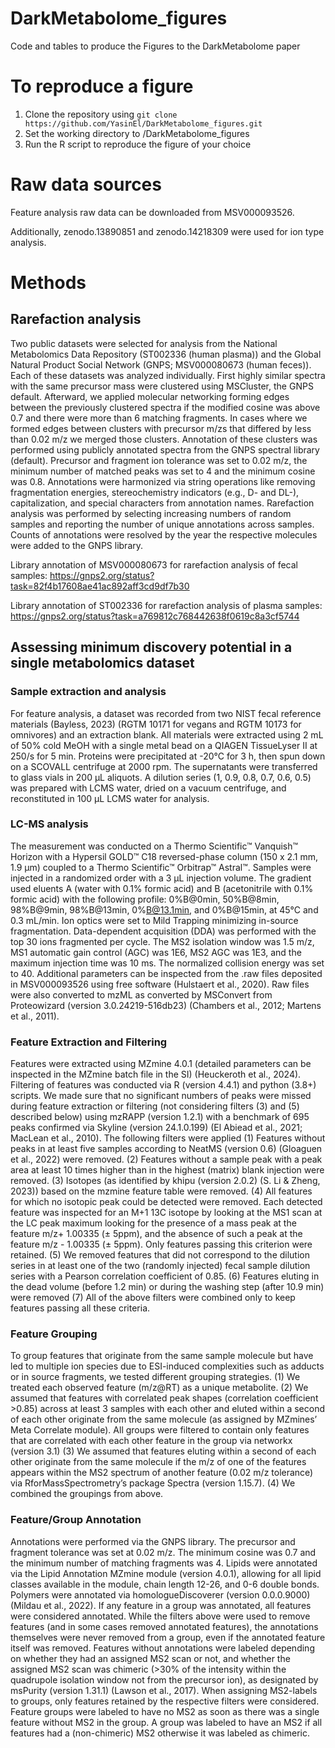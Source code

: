 # DarkMetabolome_figures

Code and tables to produce the Figures to the DarkMetabolome paper


# To reproduce a figure

1. Clone the repository using `git clone https://github.com/YasinEl/DarkMetabolome_figures.git`
2. Set the working directory to /DarkMetabolome_figures
3. Run the R script to reproduce the figure of your choice


# Raw data sources

Feature analysis raw data can be downloaded from MSV000093526.

Additionally,  zenodo.13890851 and zenodo.14218309 were used for ion type analysis.


# Methods 

## Rarefaction analysis

Two public datasets were selected for analysis from the National Metabolomics Data Repository (ST002336 (human plasma)) and the Global Natural Product Social Network (GNPS; MSV000080673 (human feces)). Each of these datasets was analyzed individually. First highly similar spectra with the same precursor mass were clustered using MSCluster, the GNPS default. Afterward, we applied molecular networking forming edges between the previously clustered spectra if the modified cosine was above 0.7 and there were more than 6 matching fragments. In cases where we formed edges between clusters with precursor m/zs that differed by less than 0.02 m/z we merged those clusters. 
Annotation of these clusters was performed using publicly annotated spectra from the GNPS spectral library (default). Precursor and fragment ion tolerance was set to 0.02 m/z, the minimum number of matched peaks was set to 4 and the minimum cosine was 0.8. Annotations were harmonized via string operations like removing fragmentation energies, stereochemistry indicators (e.g., D- and DL-), capitalization, and special characters from annotation names. Rarefaction analysis was performed by selecting increasing numbers of random samples and reporting the number of unique annotations across samples. Counts of annotations were resolved by the year the respective molecules were added to the GNPS library.

Library annotation of MSV000080673 for rarefaction analysis of fecal samples: https://gnps2.org/status?task=82f4b17608ae41ac892aff3cd9df7b30 

Library annotation of ST002336 for rarefaction analysis of plasma samples: https://gnps2.org/status?task=a769812c768442638f0619c8a3cf5744 

## Assessing minimum discovery potential in a single metabolomics dataset

### Sample extraction and analysis
For feature analysis, a dataset was recorded from two NIST fecal reference materials (Bayless, 2023) (RGTM 10171 for vegans and RGTM 10173 for omnivores) and an extraction blank. All materials were extracted using 2 mL of 50% cold MeOH with a single metal bead on a QIAGEN TissueLyser II at 250/s for 5 min. Proteins were precipitated at -20°C for 3 h, then spun down on a SCOVALL centrifuge at 2000 rpm. The supernatants were transferred to glass vials in 200 µL aliquots. A dilution series (1, 0.9, 0.8, 0.7, 0.6, 0.5) was prepared with LCMS water, dried on a vacuum centrifuge, and reconstituted in 100 µL LCMS water for analysis.

### LC-MS analysis
The measurement was conducted on a Thermo Scientific™ Vanquish™ Horizon  with a Hypersil GOLD™ C18 reversed-phase column (150 x 2.1 mm, 1.9 μm) coupled to a Thermo Scientific™ Orbitrap™ Astral™. Samples were injected in a randomized order with a 3 µL injection volume. The gradient used eluents A (water with 0.1% formic acid) and B (acetonitrile with 0.1% formic acid) with the following profile: 0%B@0min, 50%B@8min, 98%B@9min, 98%B@13min, 0%B@13.1min, and 0%B@15min, at 45°C and 0.3 mL/min. Ion optics were set to Mild Trapping minimizing in-source fragmentation. Data-dependent acquisition (DDA) was performed with the top 30 ions fragmented per cycle. The MS2 isolation window was 1.5 m/z, MS1 automatic gain control (AGC) was 1E6, MS2 AGC was 1E3, and the maximum injection time was 10 ms. The normalized collision energy was set to 40. Additional parameters can be inspected from the .raw files deposited in MSV000093526 using free software (Hulstaert et al., 2020). Raw files were also converted to mzML as converted by MSConvert from Proteowizard (version 3.0.24219-516db23) (Chambers et al., 2012; Martens et al., 2011).

### Feature Extraction and Filtering
Features were extracted using MZmine 4.0.1 (detailed parameters can be inspected in the MZmine batch file in the SI) (Heuckeroth et al., 2024). Filtering of features was conducted via R (version 4.4.1) and python (3.8+) scripts. We made sure that no significant numbers of peaks were missed during feature extraction or filtering (not considering filters (3) and (5) described below) using mzRAPP (version 1.2.1) with a benchmark of 695 peaks confirmed via Skyline (version 24.1.0.199) (El Abiead et al., 2021; MacLean et al., 2010). The following filters were applied (1) Features without peaks in at least five samples according to NeatMS (version 0.6) (Gloaguen et al., 2022) were removed. (2) Features without a sample peak with a peak area at least 10 times higher than in the highest (matrix) blank injection were removed. (3) Isotopes (as identified by khipu (version 2.0.2) (S. Li & Zheng, 2023))  based on the mzmine feature table were removed. (4) All features for which no isotopic peak could be detected were removed. Each detected feature was inspected for an M+1 13C isotope by looking at the MS1 scan at the LC peak maximum looking for the presence of a mass peak at the feature m/z+ 1.00335 (± 5ppm), and the absence of such a peak at the feature m/z - 1.00335 (± 5ppm). Only features passing this criterion were retained. (5) We removed features that did not correspond to the dilution series in at least one of the two (randomly injected) fecal sample dilution series with a Pearson correlation coefficient of 0.85. (6) Features eluting in the dead volume (before 1.2 min) or during the washing step (after 10.9 min) were removed (7) All of the above filters were combined only to keep features passing all these criteria.

### Feature Grouping
To group features that originate from the same sample molecule but have led to multiple ion species due to ESI-induced complexities such as adducts or in source fragments, we tested different grouping strategies. (1) We treated each observed feature (m/z@RT) as a unique metabolite. (2) We assumed that features with correlated peak shapes (correlation coefficient >0.85) across at least 3 samples with each other and eluted within a second of each other originate from the same molecule (as assigned by MZmines’ Meta Correlate module). All groups were filtered to contain only features that are correlated with each other feature in the group via networkx (version 3.1) (3) We assumed that features eluting within a second of each other originate from the same molecule if the m/z of one of the features appears within the MS2 spectrum of another feature (0.02 m/z tolerance) via RforMassSpectrometry’s package Spectra (version 1.15.7). (4) We combined the groupings from above. 


### Feature/Group Annotation
Annotations were performed via the GNPS library. The precursor and fragment tolerance was set at 0.02 m/z. The minimum cosine was 0.7 and the minimum number of matching fragments was 4. Lipids were annotated via the Lipid Annotation MZmine module (version 4.0.1), allowing for all lipid classes available in the module, chain length 12-26, and 0-6 double bonds. Polymers were annotated via homologueDiscoverer (version 0.0.0.9000) (Mildau et al., 2022). If any feature in a group was annotated, all features were considered annotated. While the filters above were used to remove features (and in some cases removed annotated features), the annotations themselves were never removed from a group, even if the annotated feature itself was removed. Features without annotations were labeled depending on whether they had an assigned MS2 scan or not, and whether the assigned MS2 scan was chimeric (>30% of the intensity within the quadrupole isolation window not from the precursor ion), as designated by msPurity (version 1.31.1) (Lawson et al., 2017). When assigning MS2-labels to groups, only features retained by the respective filters were considered. Feature groups were labeled to have no MS2 as soon as there was a single feature without MS2 in the group. A group was labeled to have an MS2 if all features had a (non-chimeric) MS2 otherwise it was labeled as chimeric. 


